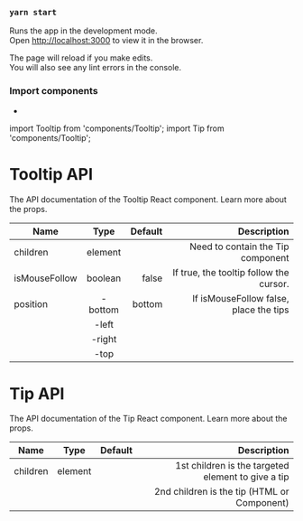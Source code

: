 ### `yarn start`

Runs the app in the development mode.\
Open [http://localhost:3000](http://localhost:3000) to view it in the browser.

The page will reload if you make edits.\
You will also see any lint errors in the console.

### Import components
-
import Tooltip from 'components/Tooltip';
import Tip from 'components/Tooltip';

# Tooltip API
The API documentation of the Tooltip React component. Learn more about the props.


| Name          |   Type    | Default  |  Description                                          |
|---------------|:---------:|---------:|------------------------------------------------------:|
| children      | element   |          | Need to contain the Tip component                     |
| isMouseFollow | boolean   | false    | If true, the tooltip follow the cursor.               |
| position      | -bottom   | bottom   | If isMouseFollow false, place the tips                |
|               | -left     |          |                                                       |
|               | -right    |          |                                                       |
|               | -top      |          |                                                       |


# Tip API
The API documentation of the Tip React component. Learn more about the props.

| Name          |   Type    | Default  |  Description                                          |
|---------------|:---------:|---------:|------------------------------------------------------:|
| children      | element   |          | 1st children is the targeted element to give a tip    |
|               |           |          | 2nd children is the tip (HTML or Component)           |